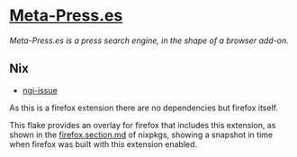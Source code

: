 # [Meta-Press.es](https://www.meta-press.es/)

_Meta-Press.es is a press search engine, in the shape of a browser add-on._

## Nix

* [ngi-issue](https://github.com/ngi-nix/ngi/issues/165)

As this is a firefox extension there are no dependencies but firefox itself.

This flake provides an overlay for firefox that includes this extension, as shown in the [firefox.section.md](https://github.com/NixOS/nixpkgs/blob/master/doc/builders/packages/firefox.section.md) of nixpkgs, showing a snapshot in time when firefox was built with this extension enabled.
